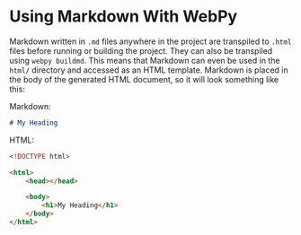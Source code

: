 # Using Markdown With WebPy

Markdown written in `.md` files anywhere in the project are transpiled to `.html` files before running or building the project. They can also be transpiled using `webpy buildmd`. This means that Markdown can even be used in the `html/` directory and accessed as an HTML template. Markdown is placed in the body of the generated HTML document, so it will look something like this:

Markdown:
```md
# My Heading
```

HTML:
```html
<!DOCTYPE html>

<html>
    <head></head>

    <body>
        <h1>My Heading</h1>
    </body>
</html>
```